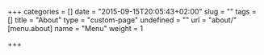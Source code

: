 +++
categories = []
date = "2015-09-15T20:05:43+02:00"
slug = ""
tags = []
title = "About"
type = "custom-page"
undefined = ""
url = "about/"
[menu.about]
name = "Menu"
weight = 1

+++


